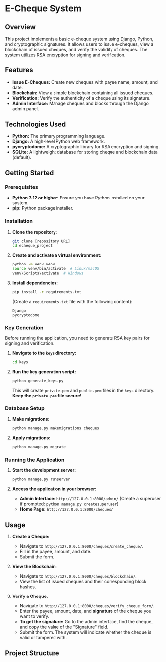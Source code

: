# E-Cheque System

## Overview

This project implements a basic e-cheque system using Django, Python, and cryptographic signatures. It allows users to issue e-cheques, view a blockchain of issued cheques, and verify the validity of cheques.  The system utilizes RSA encryption for signing and verification.

## Features

*   **Issue E-Cheques:** Create new cheques with payee name, amount, and date.
*   **Blockchain:** View a simple blockchain containing all issued cheques.
*   **Verification:** Verify the authenticity of a cheque using its signature.
*   **Admin Interface:** Manage cheques and blocks through the Django admin panel.

## Technologies Used

*   **Python:** The primary programming language.
*   **Django:** A high-level Python web framework.
*   **pycryptodome:** A cryptographic library for RSA encryption and signing.
*   **SQLite:** A lightweight database for storing cheque and blockchain data (default).

## Getting Started

### Prerequisites

*   **Python 3.12 or higher:**  Ensure you have Python installed on your system.
*   **pip:** Python package installer.

### Installation

1.  **Clone the repository:**

    ```bash
    git clone [repository URL]
    cd echeque_project
    ```

2.  **Create and activate a virtual environment:**

    ```bash
    python -m venv venv
    source venv/bin/activate  # Linux/macOS
    venv\Scripts\activate  # Windows
    ```

3.  **Install dependencies:**

    ```bash
    pip install -r requirements.txt
    ```

    (Create a `requirements.txt` file with the following content):

    ```
    Django
    pycryptodome
    ```

### Key Generation

Before running the application, you need to generate RSA key pairs for signing and verification.

1.  **Navigate to the `keys` directory:**

    ```bash
    cd keys
    ```

2.  **Run the key generation script:**

    ```bash
    python generate_keys.py
    ```

    This will create `private.pem` and `public.pem` files in the `keys` directory. **Keep the `private.pem` file secure!**

### Database Setup

1.  **Make migrations:**

    ```bash
    python manage.py makemigrations cheques
    ```

2.  **Apply migrations:**

    ```bash
    python manage.py migrate
    ```

### Running the Application

1.  **Start the development server:**

    ```bash
    python manage.py runserver
    ```

2.  **Access the application in your browser:**

    *   **Admin Interface:** `http://127.0.0.1:8000/admin/` (Create a superuser if prompted: `python manage.py createsuperuser`)
    *   **Home Page:** `http://127.0.0.1:8000/cheques/`

## Usage

1.  **Create a Cheque:**
    *   Navigate to `http://127.0.0.1:8000/cheques/create_cheque/`.
    *   Fill in the payee, amount, and date.
    *   Submit the form.

2.  **View the Blockchain:**
    *   Navigate to `http://127.0.0.1:8000/cheques/blockchain/`.
    *   View the list of issued cheques and their corresponding block hashes.

3.  **Verify a Cheque:**
    *   Navigate to `http://127.0.0.1:8000/cheques/verify_cheque_form/`.
    *   Enter the payee, amount, date, and **signature** of the cheque you want to verify.
    *   **To get the signature:** Go to the admin interface, find the cheque, and copy the value of the "Signature" field.
    *   Submit the form.  The system will indicate whether the cheque is valid or tampered with.

## Project Structure
